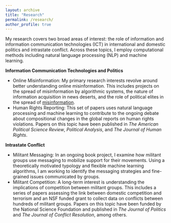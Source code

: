 ```yaml
---
layout: archive
title: "Research"
permalink: /research/
author_profile: true
---
```



My research covers two broad areas of interest: the role of information and information communication technologies (ICT) in international and domestic politics and intrastate conflict. Across these topics, I employ computational methods including natural language processing (NLP) and machine learning.

**Information Communication Technologies and Politics**
- Online Misinformation: My primary research interests revolve around better understanding online misinformation. This includes projects on the spread of misinformation by algorithmic systems, the nature of information acquisition in news deserts, and the role of political elites in the spread of [misinformation](/files/test_file.pdf).
- Human Rights Reporting: This set of papers uses natural language processing and machine learning to contribute to the ongoing debate about compositional changes in the global reports on human rights violations. Papers on this topic have been published in *The American Political Science Review*, *Political Analysis*, and *The Journal of Human Rights*. 

 
**Intrastate Conflict**
- Militant Messaging: In an ongoing book project, I examine how militant groups use messaging to mobilize support for their movements. Using a theoretically motivated typology and flexible machine learning algorithms, I am working to identify the messaging strategies and fine-grained issues communicated by groups.
- Militant Competition: A long-term interest is understanding the implications of competition between militant groups. This includes a series of papers assessing the link between domestic competition and terrorism and an NSF funded grant to collect data on conflicts between hundreds of militant groups. Papers on this topic have been funded by the National Science Foundation and published in *The Journal of Politics* and *The Journal of Conflict Resolution*, among others.

 
 